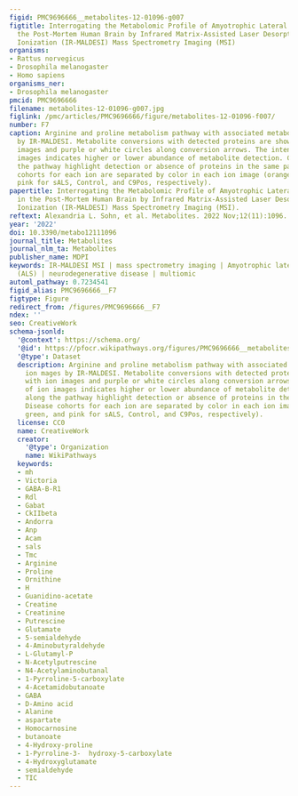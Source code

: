 ```yaml
---
figid: PMC9696666__metabolites-12-01096-g007
figtitle: Interrogating the Metabolomic Profile of Amyotrophic Lateral Sclerosis in
  the Post-Mortem Human Brain by Infrared Matrix-Assisted Laser Desorption Electrospray
  Ionization (IR-MALDESI) Mass Spectrometry Imaging (MSI)
organisms:
- Rattus norvegicus
- Drosophila melanogaster
- Homo sapiens
organisms_ner:
- Drosophila melanogaster
pmcid: PMC9696666
filename: metabolites-12-01096-g007.jpg
figlink: /pmc/articles/PMC9696666/figure/metabolites-12-01096-f007/
number: F7
caption: Arginine and proline metabolism pathway with associated metabolite ion mages
  by IR-MALDESI. Metabolite conversions with detected proteins are shown with ion
  images and purple or white circles along conversion arrows. The intensity of ion
  images indicates higher or lower abundance of metabolite detection. Circles along
  the pathway highlight detection or absence of proteins in the same patients. Disease
  cohorts for each ion are separated by color in each ion image (orange, green, and
  pink for sALS, Control, and C9Pos, respectively).
papertitle: Interrogating the Metabolomic Profile of Amyotrophic Lateral Sclerosis
  in the Post-Mortem Human Brain by Infrared Matrix-Assisted Laser Desorption Electrospray
  Ionization (IR-MALDESI) Mass Spectrometry Imaging (MSI).
reftext: Alexandria L. Sohn, et al. Metabolites. 2022 Nov;12(11):1096.
year: '2022'
doi: 10.3390/metabo12111096
journal_title: Metabolites
journal_nlm_ta: Metabolites
publisher_name: MDPI
keywords: IR-MALDESI MSI | mass spectrometry imaging | Amyotrophic lateral sclerosis
  (ALS) | neurodegenerative disease | multiomic
automl_pathway: 0.7234541
figid_alias: PMC9696666__F7
figtype: Figure
redirect_from: /figures/PMC9696666__F7
ndex: ''
seo: CreativeWork
schema-jsonld:
  '@context': https://schema.org/
  '@id': https://pfocr.wikipathways.org/figures/PMC9696666__metabolites-12-01096-g007.html
  '@type': Dataset
  description: Arginine and proline metabolism pathway with associated metabolite
    ion mages by IR-MALDESI. Metabolite conversions with detected proteins are shown
    with ion images and purple or white circles along conversion arrows. The intensity
    of ion images indicates higher or lower abundance of metabolite detection. Circles
    along the pathway highlight detection or absence of proteins in the same patients.
    Disease cohorts for each ion are separated by color in each ion image (orange,
    green, and pink for sALS, Control, and C9Pos, respectively).
  license: CC0
  name: CreativeWork
  creator:
    '@type': Organization
    name: WikiPathways
  keywords:
  - mh
  - Victoria
  - GABA-B-R1
  - Rdl
  - Gabat
  - CkIIbeta
  - Andorra
  - Anp
  - Acam
  - sals
  - Tmc
  - Arginine
  - Proline
  - Ornithine
  - H
  - Guanidino-acetate
  - Creatine
  - Creatinine
  - Putrescine
  - Glutamate
  - 5-semialdehyde
  - 4-Aminobutyraldehyde
  - L-Glutamyl-P
  - N-Acetylputrescine
  - N4-Acetylaminobutanal
  - 1-Pyrroline-5-carboxylate
  - 4-Acetamidobutanoate
  - GABA
  - D-Amino acid
  - Alanine
  - aspartate
  - Homocarnosine
  - butanoate
  - 4-Hydroxy-proline
  - 1-Pyrroline-3-  hydroxy-5-carboxylate
  - 4-Hydroxyglutamate
  - semialdehyde
  - TIC
---
```

